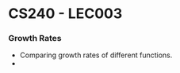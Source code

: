 # CS240 - LEC003
### Growth Rates
- Comparing growth rates of different functions.
- 
<!--stackedit_data:
eyJoaXN0b3J5IjpbLTEwMjgzODc4MjQsMTg2OTE2MTg3NywtNz
IwNTk3MDU4XX0=
-->